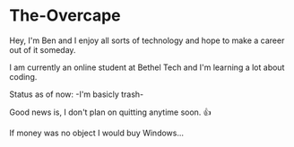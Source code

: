 # The-Overcape
Hey, I'm Ben and I enjoy all sorts of technology and hope to make a career out of it someday. 

I am currently an online student at Bethel Tech and I'm learning a lot about coding.

Status as of now: -I'm basicly trash-

Good news is, I don't plan on quitting anytime soon. 👍

If money was no object I would buy Windows...
